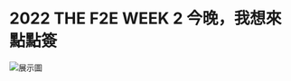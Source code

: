 # 2022 THE F2E WEEK 2 今晚，我想來點點簽

![展示圖](https://github.com/chao99152/week2/blob/main/public/land.png)

